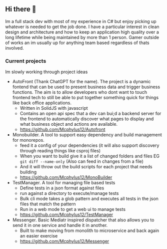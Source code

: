 ## Hi there 👋 

Im a full stack dev with most of my experience in C# but enjoy picking up whatever is needed to get the job done.
I have a particular interest in clean design and architecture and how to keep an application high quality over a long lifetime while being maintained by more than 1 person.
Gamer outside of works an im usually up for anything team based regardless of thats involved.


### Current projects
Im slowly working through project ideas
- AutoFront (Thank ChatGPT for the name). The project is a dynamic fontend that can be used to present business data and trigger business functions. The aim is to allow developers who dont want to touch frontend tech to still be able to put together something quick for things like back office applications.
    - Written in SolidJS with javascript
    - Contains an open api spec that a dev can bui;d a backend server for the frontend to automatically discover what pages to display and what business object and actions are available.
    - https://github.com/Mcphylus12/Autofront
- Monobuilder. A tool to support easy dependency and build management for monorepos.
    - feed it a config of your dependencies (it will also support discovery through reading things like csproj files)
    - When you want to build give it a list of changed folders and files EG `git diff --name-only` (Also can feed in changes from a file)
    - And it will throw out the build scripts for each project that needs building
    - https://github.com/Mcphylus12/MonoBuilder
- TestManager. A tool for managing file based tests
    - Define tests in a json format against files
    - run against a directory to execute/manage tests
    - Bulk cli mode takes a glob pattern and executes all tests in the json files that match the pattern
    - Run in a web mode to get a web ui to manage tests
    - https://github.com/Mcphylus12/TestManager
- Messenger. Basic Mediatr inspired dispatcher that also allows you to send it in one service and handle it in another.
    - Built to make moving from monolith to microservice and back again an easier exercise
    - https://github.com/Mcphylus12/Messenger
